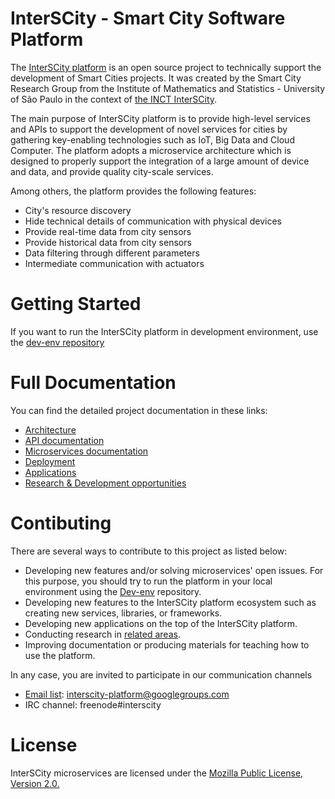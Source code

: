 # InterSCity - Smart City Software Platform

The [InterSCity platform](http://interscity.org/software/interscity-platform/) 
is an open source project to technically support
the development of Smart Cities projects. 
It was created by the Smart City Research Group from the Institute of 
Mathematics and Statistics - University of São Paulo in the
context of [the INCT InterSCity](http://interscity.org/).

The main purpose of InterSCity platform is to provide high-level services and APIs 
to support the development of novel services for cities by gathering 
key-enabling technologies such as IoT, Big Data and
Cloud Computer. The platform adopts a microservice architecture which is 
designed to properly support the integration of a large amount of device
and data, and provide quality city-scale services. 

Among others, the platform provides the following features:

* City's resource discovery
* Hide technical details of communication with physical devices
* Provide real-time data from city sensors
* Provide historical data from city sensors
* Data filtering through different parameters
* Intermediate communication with actuators

# Getting Started

If you want to run the InterSCity platform in development environment,
use the [dev-env repository](https://gitlab.com/smart-city-software-platform/dev-env)

# Full Documentation

You can find the detailed project documentation in these links:

* [Architecture](architecture/Architecture.md)
* [API documentation](api/API.md)
* [Microservices documentation](microservices/Microservices.md)
* [Deployment](deployment/Deployment.md)
* [Applications](applications/applications.md)
* [Research & Development opportunities](research/opportunities.md)

# Contibuting

There are several ways to contribute to this project as listed below:

* Developing new features and/or solving microservices' open issues. For this
purpose, you should try to run the platform in your local environment using
the [Dev-env](https://gitlab.com/smart-city-software-platform/dev-env) repository.
* Developing new features to the InterSCity platform ecosystem such as creating
new services, libraries, or frameworks.
* Developing new applications on the top of the InterSCity platform.
* Conducting research in [related areas](research/opportunities.md).
* Improving documentation or producing materials for teaching how to use the platform.

In any case, you are invited to participate in our communication channels

* [Email list](https://groups.google.com/forum/#!forum/interscity-platform): interscity-platform@googlegroups.com
* IRC channel: freenode#interscity

# License

InterSCity microservices are licensed under the
[Mozilla Public License, Version 2.0.](https://www.mozilla.org/en-US/MPL/2.0/)
